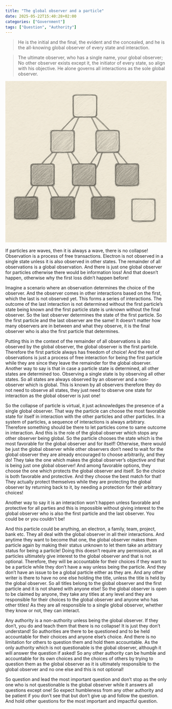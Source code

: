 ```yaml
---
title: "The global observer and a particle"
date: 2025-05-22T15:40:28+02:00
categories: ["Government"]
tags: ["Question", "Authority"]
---
```


> He is the initial and the final, the evident and the concealed, and he is the all-knowing global observer of every state and interaction.

> The ultimate observer, who has a single name, your global observer; No other observer exists except it, the initiator of every state, so align with his objective. He alone governs all interactions as the sole global observer.

![Heap](heap.png)

If particles are waves, then it is always a wave, there is no collapse! Observation is a process of free transactions. Electron is not observed in a single state unless it is also observed in other states. The remainder of all observations is a global observation. And there is just one global observer for particles otherwise there would be information loss! And that doesn’t happen, otherwise why the first loss didn’t happen before!

Imagine a scenario where an observation determines the choice of the observer. And the observer comes in other interactions based on the first, which the last is not observed yet. This forms a series of interactions. The outcome of the last interaction is not determined without the first particle’s state being known and the first particle state is unknown without the final observer. So the last observer determines the state of the first particle. So the first particle and the last observer are the same! It doesn’t matter how many observers are in between and what they observe, it is the final observer who is also the first particle that determines.

Putting this in the context of the remainder of all observations is also observed by the global observer, the global observer is the first particle. Therefore the first particle always has freedom of choice! And the rest of observations is just a process of free interaction for being the first particle while they are since they leave the remainder for the global observer. Another way to say is that in case a particle state is determined, all other states are determined too. Observing a single state is by observing all other states. So all states are always observed by an observer and a non-observer which is global. This is known by all observers therefore they do not need to observe all states, they just need to observe one state for interaction as the global observer is just one!

So the collapse of particle is virtual, it just acknowledges the presence of a single global observer. That way the particle can choose the most favorable state for itself in interaction with the other particles and other particles. In a system of particles, a sequence of interactions is always arbitrary. Therefore something should be there to let particles come to same outcome in interaction. And this is the role of the global observer which stops any other observer being global. So the particle chooses the state which is the most favorable for the global observer and for itself! Otherwise, there would be just the global observer while other observers don’t need to wait for the global observer they are already encouraged to choose arbitrarily, and they do! They take the one which makes the global observer’s objective and that is being just one global observer! And among favorable options, they choose the one which protects the global observer and itself. So the choice is both favorable and protective. And they choose the best match for that! They actually protect themselves while they are protecting the global observer by returning back to it, by needing a protection for their arbitrary choices!

Another way to say it is an interaction won’t happen unless favorable and protective for all parties and this is impossible without giving interest to the global observer who is also the first particle and the last observer. You could be or you couldn't be!

And this particle could be anything, an electron, a family, team, project, bank etc. They all deal with the global observer in all their interactions. And anytime they want to become that one, the global observer makes them particle again by making their status unknown to let them take an arbitrary status for being a particle! Doing this doesn’t require any permission, as all particles ultimately give interest to the global observer and that is not optional. Therefore, they will be accountable for their choices if they want to be a particle while they don’t have a way unless being the particle. And they don’t have an issue to be a global particle either as they are. And any other writer is there to have no one else holding the title, unless the title is held by the global observer. So all titles belong to the global observer and the first particle and it is not shared with anyone else! So the global observer is open to be claimed by anyone, they take any titles at any level and they are responsible for their choices to the global observer and anyone who has other titles! As they are all responsible to a single global observer, whether they know or not, they can interact.

Any authority is a non-authority unless being the global observer. If they don’t, you do and teach them that there is no collapse! It is just they don’t understand! So authorities are there to be questioned and to be held accountable for their choices and anyone else’s choice. And there is no limitation for others to question them and hold them accountable. As the only authority which is not questionable is the global observer, although it will answer the question if asked! So any other authority can be humble and accountable for its own choices and the choices of others by trying to question them as the global observer as it is ultimately responsible to the global observer and no one else and this is not optional!

So question and lead the most important question and don’t stop as the only one who is not questionable is the global observer while it answers all questions except one! So expect humbleness from any other authority and be patient if you don’t see that but don’t give up and follow the question. And hold other questions for the most important and impactful question.
